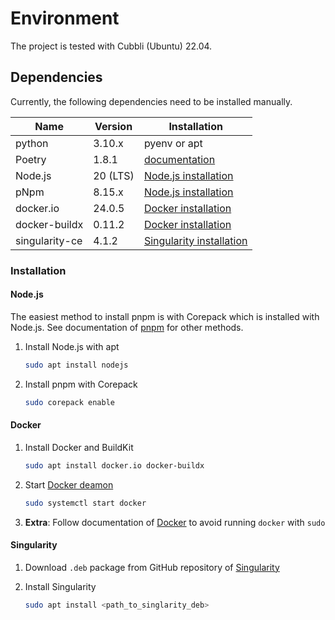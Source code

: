 # Environment

The project is tested with Cubbli (Ubuntu) 22.04.

## Dependencies

Currently, the following dependencies need to be installed manually.

|Name|Version|Installation|
|-|-|-|
|python|3.10.x|pyenv or apt|
|Poetry|1.8.1|[documentation](https://python-poetry.org/docs/#installation)|
|Node.js|20 (LTS)|[Node.js installation](#nodejs)|
|pNpm|8.15.x|[Node.js installation](#nodejs)|
|docker.io|24.0.5|[Docker installation](#docker)|
|docker-buildx|0.11.2|[Docker installation](#docker)|
|singularity-ce|4.1.2|[Singularity installation](#singularity)|

### Installation

#### Node.js

The easiest method to install pnpm is with Corepack which is installed with Node.js.
See documentation of [pnpm](https://pnpm.io/installation) for other methods.

1. Install Node.js with apt

   ```sh
   sudo apt install nodejs
   ```

2. Install pnpm with Corepack

   ```sh
   sudo corepack enable
   ```

#### Docker

1. Install Docker and BuildKit

   ```sh
   sudo apt install docker.io docker-buildx
   ```

1. Start [Docker deamon](https://docs.docker.com/config/daemon/start/)

   ```sh
   sudo systemctl start docker
   ```  

1. **Extra**: Follow documentation of [Docker](https://docs.docker.com/engine/install/linux-postinstall/) to avoid running `docker` with `sudo`

#### Singularity

1. Download `.deb` package from GitHub repository of [Singularity](https://github.com/sylabs/singularity/releases/latest)
2. Install Singularity

   ```sh
   sudo apt install <path_to_singlarity_deb>
   ```
